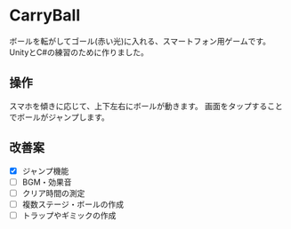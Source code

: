 # CarryBall

ボールを転がしてゴール(赤い光)に入れる、スマートフォン用ゲームです。
UnityとC#の練習のために作りました。

## 操作
スマホを傾きに応じて、上下左右にボールが動きます。
画面をタップすることでボールがジャンプします。

## 改善案
- [x] ジャンプ機能
- [ ] BGM・効果音
- [ ] クリア時間の測定
- [ ] 複数ステージ・ボールの作成
- [ ] トラップやギミックの作成
